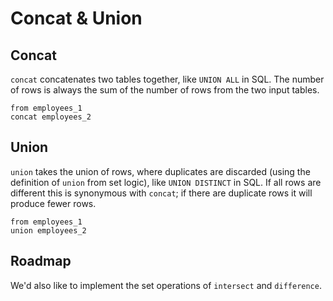 # Concat & Union

## Concat

`concat` concatenates two tables together, like `UNION ALL` in SQL. The number
of rows is always the sum of the number of rows from the two input tables.

```prql
from employees_1
concat employees_2
```

## Union

`union` takes the union of rows, where duplicates are discarded (using the
definition of `union` from set logic), like `UNION DISTINCT` in SQL. If all rows
are different this is synonymous with `concat`; if there are duplicate rows it
will produce fewer rows.

```prql
from employees_1
union employees_2
```

## Roadmap

We'd also like to implement the set operations of `intersect` and `difference`.
